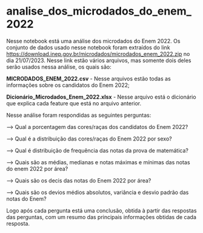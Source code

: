 # analise_dos_microdados_do_enem_2022

Nesse notebook está uma análise dos microdados do Enem 2022.
Os conjunto de dados usado nesse notebook foram extraídos do link https://download.inep.gov.br/microdados/microdados_enem_2022.zip no dia 21/07/2023. Nesse link estão vários arquivos, mas somente dois deles serão usados nessa análise, os quais são:

**MICRODADOS_ENEM_2022.csv** -  Nesse arquivos estão todas as informações sobre os candidatos do Enem 2022;

**Dicionário_Microdados_Enem_2022.xlsx** - Nesse arquivo está o dicionário que explica cada feature que está no arquivo anterior.

Nesse análise foram respondidas as seguintes perguntas:

--> Qual a porcentagem das cores/raças dos candidatos do Enem 2022?

--> Qual é a distribuição das cores/raças do Enem 2022 por sexo?

--> Qual é distribuição de frequência das notas da prova de matemática?

--> Quais são as médias, medianas e notas máximas e mínimas das notas do enem 2022 por área?

--> Quais são os decis das notas do Enem 2022 por área?

--> Quais são os devios médios absolutos, variância e desvio padrão das notas do Enem?

Logo após cada pergunta está uma conclusão, obtida à partir das respostas das perguntas, com um resumo das principais informações obtidas de cada resposta.
